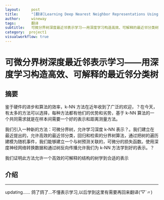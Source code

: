```yaml
---
layout:     post
title:      "[翻译]Learning Deep Nearest Neighbor Representations Using Differentiable Boundary Trees"
author:     wineway
tags: 		翻译
subtitle:   可微分界树深度最近邻表示学习——用深度学习构造高效、可解释的最近邻分类树
category:  project1
visualworkflow: true
---
```

# 可微分界树深度最近邻表示学习——用深度学习构造高效、可解释的最近邻分类树

## 摘要

鉴于硬件的进步和算法的效率，k-NN 方法在近年收到了广泛的欢迎，？在今天，有太多的方法可以选择，每种方法都有他们的优势和劣势，基于 k-NN 算法的一个共同需求就是在样本间需要一个好的表示和距离测量方法。

我们引入一种新的方法：可微分界树，允许学习深度 k-NN 表示？。我们建立在最近提出的，允许高效的最近邻分类，回归和检索的分界树算法，通过把树的遍历建模为随机事件，我们能够建立一个与树预测关联的，可微分的损失函数。使用深度神经网络转换数据和通过树反向传播允许我们为 k-NN 方法学到好的表示。？

我们证明此方法允许一个高效的可解释的结构的树学到合适的表示


## 介绍



******
updating……
鸽了鸽了...不懂表示学习,以后学到这里有需要再回来翻译(′▽`〃)
